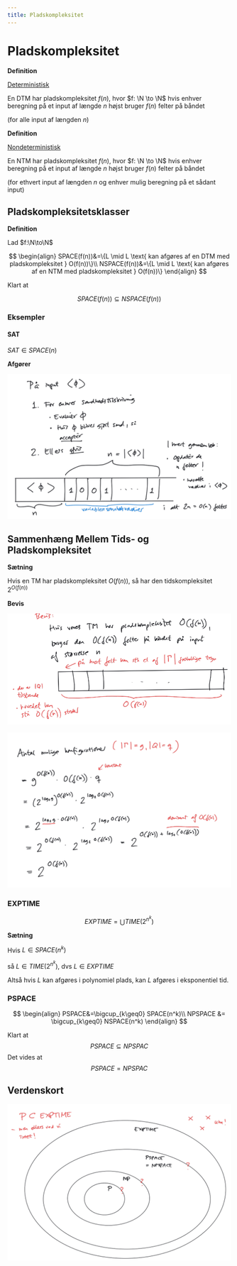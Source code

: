 ```yaml
---
title: Pladskompleksitet
---
```


# Pladskompleksitet

**Definition**

<u>Deterministisk</u>

En DTM har pladskompleksitet $f(n)$, hvor $f: \N \to \N$
hvis enhver beregning på et input af længde $n$ højst bruger $f(n)$ felter på båndet

(for alle input af længden $n$)

**Definition** 

<u>Nondeterministisk</u>

En NTM har pladskompleksitet $f(n)$, hvor $f: \N \to \N$
hvis enhver beregning på et input af længde $n$ højst bruger $f(n)$ felter på båndet

(for ethvert input af længden $n$ og enhver mulig beregning på et sådant input)



## Pladskompleksitetsklasser

**Definition**

Lad $f:\N\to\N$

$$
\begin{align}
SPACE(f(n))&=\{L \mid L \text{ kan afgøres af en DTM med pladskompleksitet } O(f(n))\}\\
NSPACE(f(n))&=\{L \mid L \text{ kan afgøres af en NTM med pladskompleksitet } O(f(n))\}
\end{align}
$$

Klart at 

$$
SPACE(f(n))\subseteq NSPACE(f(n))
$$



### Eksempler

#### **SAT**

$SAT\in SPACE(n)$

**Afgører**

![image-20200113133514334](images/13-pladskompleksitet/image-20200113133514334.png)



## Sammenhæng Mellem Tids- og Pladskompleksitet

**Sætning**

Hvis en TM har pladskompleksitet $O(f(n))$, så har den tidskompleksitet $2^{O(f(n))}$

**Bevis**

![image-20200113134117116](images/13-pladskompleksitet/image-20200113134117116.png)

![image-20200113134131169](images/13-pladskompleksitet/image-20200113134131169.png)

### EXPTIME

$$
EXPTIME=\bigcup TIME(2^{n^k})
$$

**Sætning**

Hvis $L \in SPACE(n^k)$

så $L\in TIME(2^{n^k})$, dvs $L\in EXPTIME$



Altså hvis $L$ kan afgøres i polynomiel plads, kan $L$ afgøres i eksponentiel tid.



### PSPACE

$$
\begin{align}
PSPACE&=\bigcup_{k\geq0} SPACE(n^k)\\
NPSPACE &= \bigcup_{k\geq0} NSPACE(n^k)
\end{align}
$$

Klart at
$$
PSPACE\subseteq NPSPAC
$$
Det vides at
$$
PSPACE = NPSPAC
$$


## Verdenskort

![image-20200113134800188](images/13-pladskompleksitet/image-20200113134800188.png)

